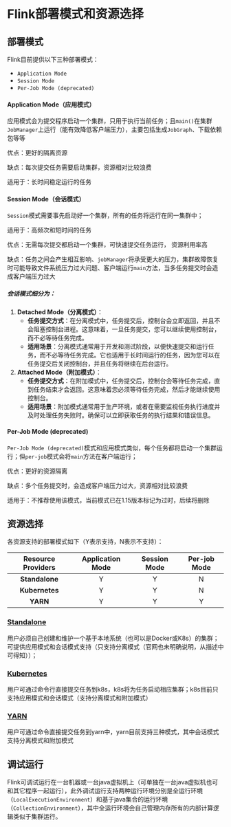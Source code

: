 # Flink部署模式和资源选择

## 部署模式

Flink目前提供以下三种部署模式：

- `Application Mode`
- `Session Mode`
- `Per-Job Mode (deprecated)`

#### Application Mode（应用模式）

应用模式会为提交程序启动一个集群，只用于执行当前任务；且`main()`在集群`JobManager`上运行（能有效降低客户端压力），主要包括生成`JobGraph`、下载依赖包等等

优点：更好的隔离资源

缺点：每次提交任务需要启动集群，资源相对比较浪费

适用于：长时间稳定运行的任务

#### Session Mode（会话模式）

`Session`模式需要事先启动好一个集群，所有的任务将运行在同一集群中；

适用于：高频次和短时间的任务

优点：无需每次提交都启动一个集群，可快速提交任务运行， 资源利用率高

缺点：任务之间会产生相互影响、`jobManager`将承受更大的压力，集群故障恢复时可能导致文件系统压力过大问题、客户端运行`main`方法，当多任务提交时会造成客户端压力过大

##### 会话模式细分为：

1. **Detached Mode（分离模式）**：
   - **任务提交方式**：在分离模式中，任务提交后，控制台会立即返回，并且不会阻塞控制台进程。这意味着，一旦任务提交，您可以继续使用控制台，而不必等待任务完成。
   - **适用场景**：分离模式通常用于开发和测试阶段，以便快速提交和运行任务，而不必等待任务完成。它也适用于长时间运行的任务，因为您可以在任务提交后关闭控制台，并且任务将继续在后台运行。
2. **Attached Mode（附加模式）**：
   - **任务提交方式**：在附加模式中，任务提交后，控制台会等待任务完成，直到任务结束才会返回。这意味着您必须等待任务完成，然后才能继续使用控制台。
   - **适用场景**：附加模式通常用于生产环境，或者在需要监视任务执行进度并及时处理任务失败时。确保可以立即获取任务的执行结果和错误信息。

#### Per-Job Mode (deprecated)

`Per-Job Mode (deprecated)`模式和应用模式类似，每个任务都将启动一个集群运行；但`per-job`模式会将`main`方法在客户端运行；

优点：更好的资源隔离

缺点：多个任务提交时，会造成客户端压力过大，资源相对比较浪费

适用于：不推荐使用该模式，当前模式已在1.15版本标记为过时，后续将删除

## 资源选择

各资源支持的部署模式如下（Y表示支持，N表示不支持）：

| Resource Providers | Application Mode | Session Mode | Per-job Mode |
| :----------------: | :--------------: | :----------: | :----------: |
|   **Standalone**   |        Y         |      Y       |      N       |
|   **Kubernetes**   |        Y         |      Y       |      N       |
|      **YARN**      |        Y         |      Y       |      Y       |

### [Standalone](https://nightlies.apache.org/flink/flink-docs-release-1.17/zh/docs/deployment/resource-providers/standalone/) 

用户必须自己创建和维护一个基于本地系统（也可以是Docker或K8s）的集群；可提供应用模式和会话模式支持（只支持分离模式（官网也未明确说明，从描述中可得知））；

### [Kubernetes](https://nightlies.apache.org/flink/flink-docs-release-1.17/zh/docs/deployment/resource-providers/native_kubernetes/)

用户可通过命令行直接提交任务到k8s，k8s将为任务启动相应集群；k8s目前只支持应用模式和会话模式（支持分离模式和附加模式）

### [YARN](https://nightlies.apache.org/flink/flink-docs-release-1.17/zh/docs/deployment/resource-providers/yarn/)

用户可通过命令直接提交任务到yarn中，yarn目前支持三种模式，其中会话模式支持分离模式和附加模式

## 调试运行

Flink可调试运行在一台机器或一台java虚拟机上（可单独在一台java虚拟机也可和其它程序一起运行），此外调试运行支持两种运行环境分别是全运行环境（`LocalExecutionEnvironment`）和基于java集合的运行环境（`CollectionEnvironment`），其中全运行环境会自己管理内存所有的内部计算逻辑类似于集群运行。